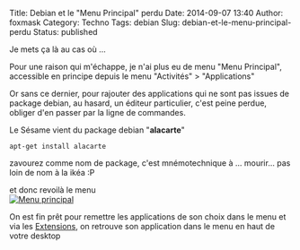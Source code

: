 Title: Debian et le "Menu Principal" perdu
Date: 2014-09-07 13:40
Author: foxmask
Category: Techno
Tags: debian
Slug: debian-et-le-menu-principal-perdu
Status: published

Je mets ça là au cas où ...

Pour une raison qui m'échappe, je n'ai plus eu de menu "Menu Principal",
accessible en principe depuis le menu "Activités" \> "Applications"

Or sans ce dernier, pour rajouter des applications qui ne sont pas
issues de package debian, au hasard, un éditeur particulier, c'est peine
perdue, obliger d'en passer par la ligne de commandes.

Le Sésame vient du package debian "**alacarte**"

```shell
apt-get install alacarte 
```

zavourez comme nom de package, c'est mnémotechnique à ... mourir... pas
loin de nom à la ikéa :P

et donc revoilà le menu  
[![Menu principal](/static/2014/09/Main-Menu.png)](/static/2014/09/Main-Menu.png)

On est fin prêt pour remettre les applications de son choix dans le menu
et via les
[Extensions](https://extensions.gnome.org/extension/6/applications-menu/),
on retrouve son application dans le menu en haut de votre desktop

